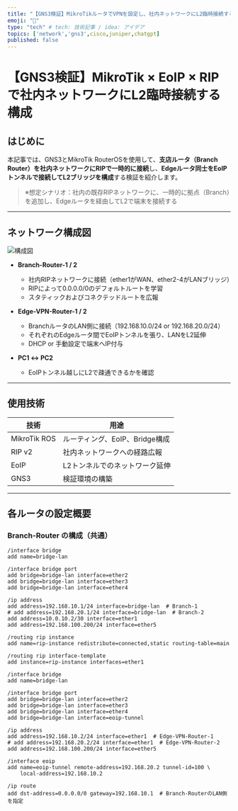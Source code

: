 ```yaml
---
title: "【GNS3検証】MikroTikルータでVPNを設定し、社内ネットワークにL2臨時接続する構成"
emoji: "🐥"
type: "tech" # tech: 技術記事 / idea: アイデア
topics: ['network','gns3',cisco,juniper,chatgpt]
published: false
---
```

# 【GNS3検証】MikroTik × EoIP × RIPで社内ネットワークにL2臨時接続する構成

## はじめに

本記事では、GNS3とMikroTik RouterOSを使用して、**支店ルータ（Branch Router）を社内ネットワークにRIPで一時的に接続**し、**Edgeルータ同士をEoIPトンネルで接続してL2ブリッジを構成**する検証を紹介します。

> ※想定シナリオ：社内の既存RIPネットワークに、一時的に拠点（Branch）を追加し、Edgeルータを経由してL2で端末を接続する

---

## ネットワーク構成図

![構成図](./スクリーンショット%202025-09-21%209.17.22.png)

- **Branch-Router-1 / 2**  
  - 社内RIPネットワークに接続（ether1がWAN、ether2-4がLANブリッジ）
  - RIPによって0.0.0.0/0のデフォルトルートを学習
  - スタティックおよびコネクテッドルートを広報

- **Edge-VPN-Router-1 / 2**  
  - BranchルータのLAN側に接続（192.168.10.0/24 or 192.168.20.0/24）
  - それぞれのEdgeルータ間でEoIPトンネルを張り、LANをL2延伸
  - DHCP or 手動設定で端末へIP付与

- **PC1 ↔ PC2**  
  - EoIPトンネル越しにL2で疎通できるかを確認

---

## 使用技術

| 技術         | 用途                             |
|--------------|----------------------------------|
| MikroTik ROS | ルーティング、EoIP、Bridge構成   |
| RIP v2       | 社内ネットワークへの経路広報     |
| EoIP         | L2トンネルでのネットワーク延伸   |
| GNS3         | 検証環境の構築                   |

---

## 各ルータの設定概要

### Branch-Router の構成（共通）

```shell
/interface bridge
add name=bridge-lan

/interface bridge port
add bridge=bridge-lan interface=ether2
add bridge=bridge-lan interface=ether3
add bridge=bridge-lan interface=ether4

/ip address
add address=192.168.10.1/24 interface=bridge-lan  # Branch-1
# add address=192.168.20.1/24 interface=bridge-lan  # Branch-2
add address=10.0.10.2/30 interface=ether1
add address=192.168.100.200/24 interface=ether5

/routing rip instance
add name=rip-instance redistribute=connected,static routing-table=main

/routing rip interface-template
add instance=rip-instance interfaces=ether1
```

```shell
/interface bridge
add name=bridge-lan

/interface bridge port
add bridge=bridge-lan interface=ether2
add bridge=bridge-lan interface=ether3
add bridge=bridge-lan interface=ether4
add bridge=bridge-lan interface=eoip-tunnel

/ip address
add address=192.168.10.2/24 interface=ether1  # Edge-VPN-Router-1
# add address=192.168.20.2/24 interface=ether1  # Edge-VPN-Router-2
add address=192.168.100.200/24 interface=ether5

/interface eoip
add name=eoip-tunnel remote-address=192.168.20.2 tunnel-id=100 \
    local-address=192.168.10.2

/ip route
add dst-address=0.0.0.0/0 gateway=192.168.10.1  # Branch-RouterのLAN側を指定
```